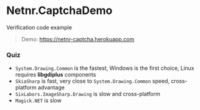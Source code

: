 # Netnr.CaptchaDemo
Verification code example

> Demo: <https://netnr-captcha.herokuapp.com>

### Quiz
- `System.Drawing.Common` is the fastest, Windows is the first choice, Linux requires **libgdiplus** components
- `SkiaSharp` is fast, very close to `System.Drawing.Common` speed, cross-platform advantage
- `SixLabors.ImageSharp.Drawing` is slow and cross-platform
- `Magick.NET` is slow